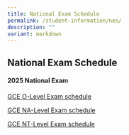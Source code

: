 ```yaml
---
title: National Exam Schedule
permalink: /student-information/nes/
description: ""
variant: markdown
---
```

## National Exam Schedule

#### 2025 National Exam

[GCE O-Level Exam schedule](https://www.seab.gov.sg/gce-o-level/school-candidates/)

[GCE NA-Level Exam schedule](https://www.seab.gov.sg/gce-na-level/school-candidates/)

[GCE NT-Level Exam schedule](https://www.seab.gov.sg/gce-nt-level/school-candidates/)